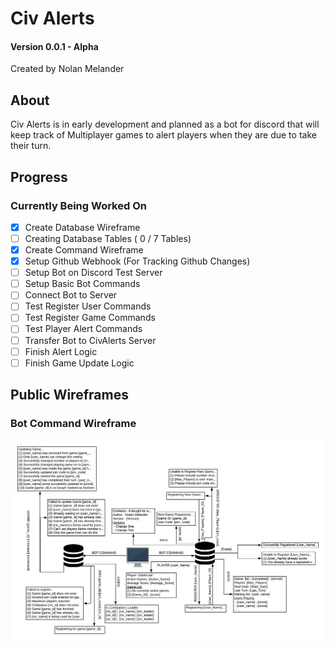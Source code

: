 # Civ Alerts
#### Version 0.0.1 - Alpha
Created by Nolan Melander

## About

Civ Alerts is in early development and planned as a bot for discord that will keep track
of Multiplayer games to alert players when they are due to take their turn.

## Progress
### Currently Being Worked On
- [x] Create Database Wireframe
- [ ] Creating Database Tables ( 0 / 7 Tables)
- [x] Create Command Wireframe 
- [x] Setup Github Webhook (For Tracking Github Changes)
- [ ] Setup Bot on Discord Test Server
- [ ] Setup Basic Bot Commands
- [ ] Connect Bot to Server
- [ ] Test Register User Commands
- [ ] Test Register Game Commands
- [ ] Test Player Alert Commands
- [ ] Transfer Bot to CivAlerts Server
- [ ] Finish Alert Logic
- [ ] Finish Game Update Logic

## Public Wireframes
### Bot Command Wireframe
![alt text](Images/CivAlert%20Commands.png "Bot Command Wireframe")